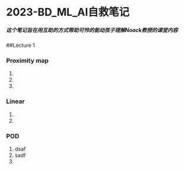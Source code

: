 # 2023-BD_ML_AI自救笔记
##### 这个笔记旨在用互助的方式帮助可怜的能动孩子理解Noack教授的课堂内容

##Lecture 1 
### Proximity map
1.
2.
3.
### Linear
1.
2.
### POD
1. dsaf
2. sadf 
3. 




